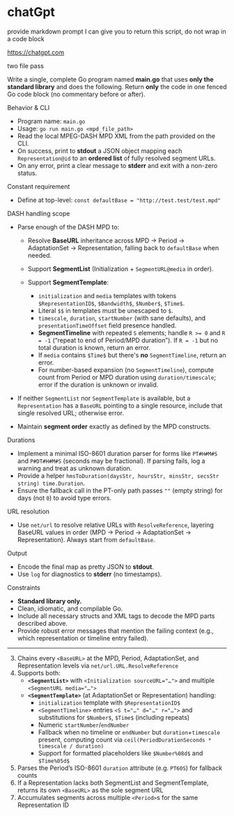 # chatGpt

provide markdown prompt I can give you to return this script, do not wrap in a
code block

https://chatgpt.com

two file pass

Write a single, complete Go program named **main.go** that uses **only the
standard library** and does the following. Return **only** the code in one
fenced Go code block (no commentary before or after).

Behavior & CLI

* Program name: `main.go`
* Usage: `go run main.go <mpd_file_path>`
* Read the local MPEG-DASH MPD XML from the path provided on the CLI.
* On success, print to **stdout** a JSON object mapping each `Representation@id` to an **ordered list** of fully resolved segment URLs.
* On any error, print a clear message to **stderr** and exit with a non-zero status.

Constant requirement

* Define at top-level: `const defaultBase = "http://test.test/test.mpd"`

DASH handling scope

* Parse enough of the DASH MPD to:

  * Resolve **BaseURL** inheritance across MPD → Period → AdaptationSet → Representation, falling back to `defaultBase` when needed.
  * Support **SegmentList** (Initialization + `SegmentURL@media` in order).
  * Support **SegmentTemplate**:

    * `initialization` and `media` templates with tokens `$RepresentationID$`, `$Bandwidth$`, `$Number$`, `$Time$`.
    * Literal `$$` in templates must be unescaped to `$`.
    * `timescale`, `duration`, `startNumber` (with sane defaults), and `presentationTimeOffset` field presence handled.
    * **SegmentTimeline** with repeated `S` elements; handle `R >= 0` and `R = -1` (“repeat to end of Period/MPD duration”). If `R = -1` but no total duration is known, return an error.
    * If `media` contains `$Time$` but there's **no** `SegmentTimeline`, return an error.
    * For number-based expansion (no `SegmentTimeline`), compute count from Period or MPD duration using `duration/timescale`; error if the duration is unknown or invalid.
* If neither `SegmentList` nor `SegmentTemplate` is available, but a `Representation` has a `BaseURL` pointing to a single resource, include that single resolved URL; otherwise error.
* Maintain **segment order** exactly as defined by the MPD constructs.

Durations

* Implement a minimal ISO-8601 duration parser for forms like `PT#H#M#S` and `P#DT#H#M#S` (seconds may be fractional). If parsing fails, log a warning and treat as unknown duration.
* Provide a helper `hmsToDuration(daysStr, hoursStr, minsStr, secsStr string) time.Duration`.
* Ensure the fallback call in the PT-only path passes `""` (empty string) for days (not `0`) to avoid type errors.

URL resolution

* Use `net/url` to resolve relative URLs with `ResolveReference`, layering BaseURL values in order (MPD → Period → AdaptationSet → Representation). Always start from `defaultBase`.

Output

* Encode the final map as pretty JSON to **stdout**.
* Use `log` for diagnostics to **stderr** (no timestamps).

Constraints

* **Standard library only.**
* Clean, idiomatic, and compilable Go.
* Include all necessary structs and XML tags to decode the MPD parts described above.
* Provide robust error messages that mention the failing context (e.g., which representation or timeline entry failed).

---

3. Chains every `<BaseURL>` at the MPD, Period, AdaptationSet, and Representation levels via `net/url.URL.ResolveReference`
4. Supports both:
   * **`<SegmentList>`** with `<Initialization sourceURL="…">` and multiple `<SegmentURL media="…">`
   * **`<SegmentTemplate>`** (at AdaptationSet or Representation) handling:
     * `initialization` template with `$RepresentationID$`
     * `<SegmentTimeline>` entries `<S t="…" d="…" r="…">` and substitutions for `$Number$`, `$Time$` (including repeats)
     * Numeric `startNumber`/`endNumber`
     * Fallback when no timeline or `endNumber` but `duration`+`timescale` present, computing count via `ceil(PeriodDurationSeconds * timescale / duration)`
     * Support for formatted placeholders like `$Number%08d$` and `$Time%05d$`
5. Parses the Period’s ISO-8601 `duration` attribute (e.g. `PT60S`) for fallback counts
6. If a Representation lacks both SegmentList and SegmentTemplate, returns its own `<BaseURL>` as the sole segment URL
7. Accumulates segments across multiple `<Period>`s for the same Representation ID
